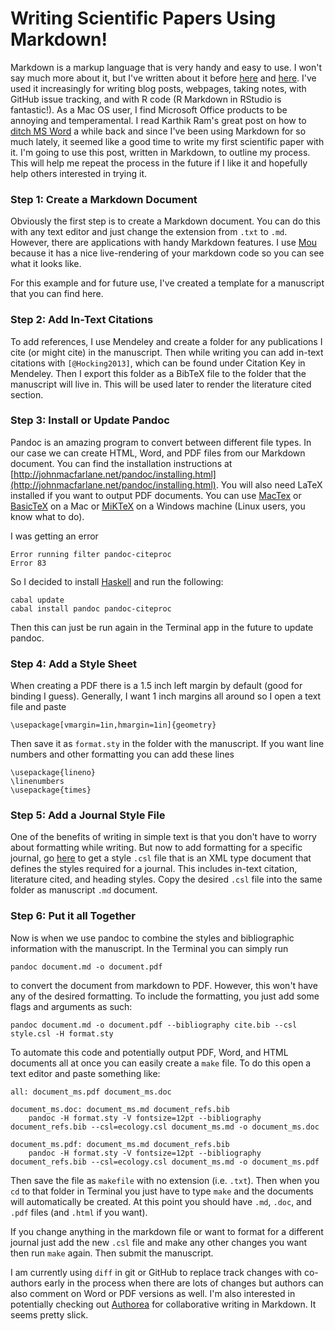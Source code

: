 Writing Scientific Papers Using Markdown!
====================

Markdown is a markup language that is very handy and easy to use. I won't say much more about it, but I've written about it before [here](http://danieljhocking.wordpress.com/2013/09/25/knitting-beautiful-documents-in-rstudio/) and [here](http://danieljhocking.wordpress.com/2014/04/07/electronic-lab-notebook-take-1/). I've used it increasingly for writing blog posts, webpages, taking notes, with GitHub issue tracking, and with R code (R Markdown in RStudio is fantastic!). As a Mac OS user, I find Microsoft Office products to be annoying and temperamental. I read Karthik Ram's great post on how to [ditch MS Word](http://inundata.org/2012/12/04/how-to-ditch-word/) a while back and since I've been using Markdown for so much lately, it seemed like a good time to write my first scientific paper with it. I'm going to use this post, written in Markdown, to outline my process. This will help me repeat the process in the future if I like it and hopefully help others interested in trying it.

### Step 1: Create a Markdown Document
Obviously the first step is to create a Markdown document. You can do this with any text editor and just change the extension from `.txt` to `.md`. However, there are applications with handy Markdown features. I use [Mou](http://25.io/mou/) because it has a nice live-rendering of your markdown code so you can see what it looks like.

For this example and for future use, I've created a template for a manuscript that you can find here.

### Step 2: Add In-Text Citations
To add references, I use Mendeley and create a folder for any publications I cite (or might cite) in the manuscript. Then while writing you can add in-text citations with `[@Hocking2013]`, which can be found under Citation Key in Mendeley. Then I export this folder as a BibTeX file to the folder that the manuscript will live in. This will be used later to render the literature cited section.

### Step 3: Install or Update Pandoc
Pandoc is an amazing program to convert between different file types. In our case we can create HTML, Word, and PDF files from our Markdown document. You can find the installation instructions at [http://johnmacfarlane.net/pandoc/installing.html](http://johnmacfarlane.net/pandoc/installing.html). You will also need LaTeX installed if you want to output PDF documents. You can use [MacTex](https://tug.org/mactex/) or [BasicTeX](http://www.tug.org/mactex/morepackages.html) on a Mac or [MiKTeX](http://miktex.org/) on a Windows machine (Linux users, you know what to do).

I was getting an error

```
Error running filter pandoc-citeproc
Error 83
```

So I decided to install [Haskell](https://www.haskell.org/platform/) and run the following:

```
cabal update
cabal install pandoc pandoc-citeproc
```

Then this can just be run again in the Terminal app in the future to update pandoc.


### Step 4: Add a Style Sheet
When creating a PDF there is a 1.5 inch left margin by default (good for binding I guess). Generally, I want 1 inch margins all around so I open a text file and paste

```
\usepackage[vmargin=1in,hmargin=1in]{geometry}
```

Then save it as `format.sty` in the folder with the manuscript. If you want line numbers and other formatting you can add these lines

```
\usepackage{lineno}
\linenumbers
\usepackage{times}
```

### Step 5: Add a Journal Style File
One of the benefits of writing in simple text is that you don't have to worry about formatting while writing. But now to add formatting for a specific journal, go [here](https://github.com/citation-style-language/styles) to get a style `.csl` file that is an XML type document that defines the styles required for a journal. This includes in-text citation, literature cited, and heading styles. Copy the desired `.csl` file into the same folder as manuscript `.md` document.


### Step 6: Put it all Together
Now is when we use pandoc to combine the styles and bibliographic information with the manuscript. In the Terminal you can simply run

```
pandoc document.md -o document.pdf
```

to convert the document from markdown to PDF. However, this won't have any of the desired formatting. To include the formatting, you just add some flags and arguments as such:

```
pandoc document.md -o document.pdf --bibliography cite.bib --csl style.csl -H format.sty
```

To automate this code and potentially output PDF, Word, and HTML documents all at once you can easily create a `make` file. To do this open a text editor and paste something like:

```
all: document_ms.pdf document_ms.doc

document_ms.doc: document_ms.md document_refs.bib
	pandoc -H format.sty -V fontsize=12pt --bibliography document_refs.bib --csl=ecology.csl document_ms.md -o document_ms.doc

document_ms.pdf: document_ms.md document_refs.bib
	pandoc -H format.sty -V fontsize=12pt --bibliography document_refs.bib --csl=ecology.csl document_ms.md -o document_ms.pdf
```

Then save the file as `makefile` with no extension (i.e. `.txt`). Then when you `cd` to that folder in Terminal you just have to type `make` and the documents will automatically be created. At this point you should have `.md`, `.doc`, and `.pdf` files (and `.html` if you want). 

If you change anything in the markdown file or want to format for a different journal just add the new `.csl` file and make any other changes you want then run `make` again. Then submit the manuscript.

I am currently using `diff` in git or GitHub to replace track changes with co-authors early in the process when there are lots of changes but authors can also comment on Word or PDF versions as well. I'm also interested in potentially checking out [Authorea](https://www.authorea.com/) for collaborative writing in Markdown. It seems pretty slick.





